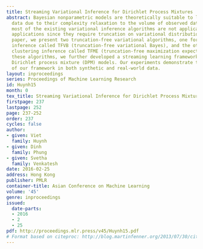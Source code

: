 ```yaml
---
title: Streaming Variational Inference for Dirichlet Process Mixtures
abstract: Bayesian nonparametric models are theoretically suitable to learn streaming
  data due to their complexity relaxation to the volume of observed data. However,
  most of the existing variational inference algorithms are not applicable to streaming
  applications since they require truncation on variational distributions. In this
  paper, we present two truncation-free variational algorithms, one for mix-membership
  inference called TFVB (truncation-free variational Bayes), and the other for hard
  clustering inference called TFME (truncation-free maximization expectation). With
  these algorithms, we further developed a streaming learning framework for the popular
  Dirichlet process mixture (DPM) models. Our experiments demonstrate the usefulness
  of our framework in both synthetic and real-world data.
layout: inproceedings
series: Proceedings of Machine Learning Research
id: Huynh15
month: 0
tex_title: Streaming Variational Inference for Dirichlet Process Mixtures
firstpage: 237
lastpage: 252
page: 237-252
order: 237
cycles: false
author:
- given: Viet
  family: Huynh
- given: Dinh
  family: Phung
- given: Svetha
  family: Venkatesh
date: 2016-02-25
address: Hong Kong
publisher: PMLR
container-title: Asian Conference on Machine Learning
volume: '45'
genre: inproceedings
issued:
  date-parts:
  - 2016
  - 2
  - 25
pdf: http://proceedings.mlr.press/v45/Huynh15.pdf
# Format based on citeproc: http://blog.martinfenner.org/2013/07/30/citeproc-yaml-for-bibliographies/
---
```

